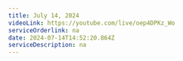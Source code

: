 ```yaml
---
title: July 14, 2024
videoLink: https://youtube.com/live/oep4DPKz_Wo
serviceOrderlink: na
date: 2024-07-14T14:52:20.864Z
serviceDescription: n﻿a
---
```


